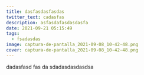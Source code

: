 ```yaml
---
title: dasfasdasfasdas
twitter_text: cadasfas
description: asfasdafasdasdasfa
date: 2021-09-21 05:15:49
tags:
  - fsadasdas
image: captura-de-pantalla_2021-09-08_10-42-48.png
cover: captura-de-pantalla_2021-09-08_10-42-48.png
---
```

dadasfasd fas da sdadasdasdasdsa